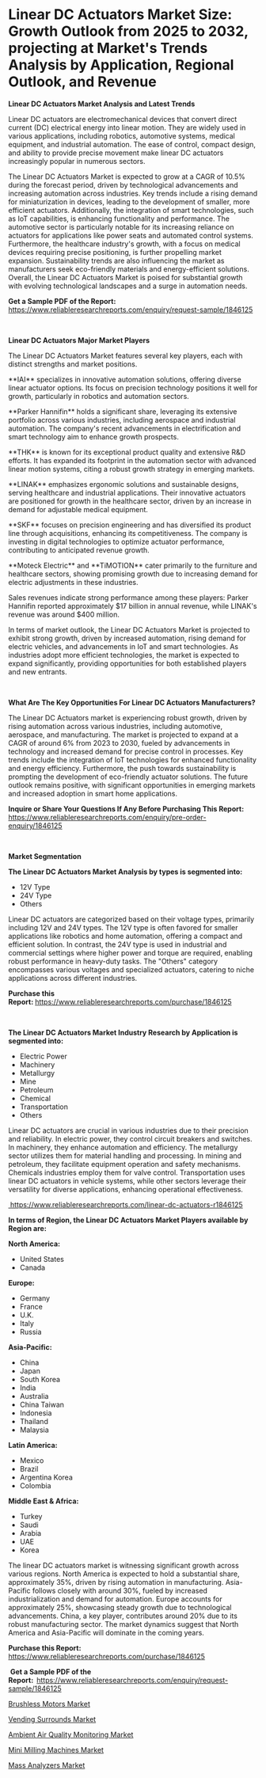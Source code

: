 <p><h1>Linear DC Actuators Market Size: Growth Outlook from 2025 to 2032, projecting at Market's Trends Analysis by Application, Regional Outlook, and Revenue</h1></p><p><strong>Linear DC Actuators Market Analysis and Latest Trends</strong></p>
<p><p>Linear DC actuators are electromechanical devices that convert direct current (DC) electrical energy into linear motion. They are widely used in various applications, including robotics, automotive systems, medical equipment, and industrial automation. The ease of control, compact design, and ability to provide precise movement make linear DC actuators increasingly popular in numerous sectors.</p><p>The Linear DC Actuators Market is expected to grow at a CAGR of 10.5% during the forecast period, driven by technological advancements and increasing automation across industries. Key trends include a rising demand for miniaturization in devices, leading to the development of smaller, more efficient actuators. Additionally, the integration of smart technologies, such as IoT capabilities, is enhancing functionality and performance. The automotive sector is particularly notable for its increasing reliance on actuators for applications like power seats and automated control systems. Furthermore, the healthcare industry's growth, with a focus on medical devices requiring precise positioning, is further propelling market expansion. Sustainability trends are also influencing the market as manufacturers seek eco-friendly materials and energy-efficient solutions. Overall, the Linear DC Actuators Market is poised for substantial growth with evolving technological landscapes and a surge in automation needs.</p></p>
<p><strong>Get a Sample PDF of the Report:&nbsp;</strong> <a href="https://www.reliableresearchreports.com/enquiry/request-sample/1846125?utm_campaign=123&utm_medium=2&utm_source=Github&utm_content=ia&utm_term=22022025&utm_id=linear-dc-actuators">https://www.reliableresearchreports.com/enquiry/request-sample/1846125</a></p>
<p>&nbsp;</p>
<p><strong>Linear DC Actuators Major Market Players</strong></p>
<p><p>The Linear DC Actuators Market features several key players, each with distinct strengths and market positions. </p><p>**IAI** specializes in innovative automation solutions, offering diverse linear actuator options. Its focus on precision technology positions it well for growth, particularly in robotics and automation sectors. </p><p>**Parker Hannifin** holds a significant share, leveraging its extensive portfolio across various industries, including aerospace and industrial automation. The company's recent advancements in electrification and smart technology aim to enhance growth prospects.</p><p>**THK** is known for its exceptional product quality and extensive R&D efforts. It has expanded its footprint in the automation sector with advanced linear motion systems, citing a robust growth strategy in emerging markets.</p><p>**LINAK** emphasizes ergonomic solutions and sustainable designs, serving healthcare and industrial applications. Their innovative actuators are positioned for growth in the healthcare sector, driven by an increase in demand for adjustable medical equipment.</p><p>**SKF** focuses on precision engineering and has diversified its product line through acquisitions, enhancing its competitiveness. The company is investing in digital technologies to optimize actuator performance, contributing to anticipated revenue growth.</p><p>**Moteck Electric** and **TiMOTION** cater primarily to the furniture and healthcare sectors, showing promising growth due to increasing demand for electric adjustments in these industries.</p><p>Sales revenues indicate strong performance among these players: Parker Hannifin reported approximately $17 billion in annual revenue, while LINAK's revenue was around $400 million.</p><p>In terms of market outlook, the Linear DC Actuators Market is projected to exhibit strong growth, driven by increased automation, rising demand for electric vehicles, and advancements in IoT and smart technologies. As industries adopt more efficient technologies, the market is expected to expand significantly, providing opportunities for both established players and new entrants.</p></p>
<p>&nbsp;</p>
<p><strong>What Are The Key Opportunities For Linear DC Actuators Manufacturers?</strong></p>
<p><p>The Linear DC Actuators market is experiencing robust growth, driven by rising automation across various industries, including automotive, aerospace, and manufacturing. The market is projected to expand at a CAGR of around 6% from 2023 to 2030, fueled by advancements in technology and increased demand for precise control in processes. Key trends include the integration of IoT technologies for enhanced functionality and energy efficiency. Furthermore, the push towards sustainability is prompting the development of eco-friendly actuator solutions. The future outlook remains positive, with significant opportunities in emerging markets and increased adoption in smart home applications.</p></p>
<p><strong>Inquire or Share Your Questions If Any Before Purchasing This Report:</strong> <a href="https://www.reliableresearchreports.com/enquiry/pre-order-enquiry/1846125?utm_campaign=123&utm_medium=2&utm_source=Github&utm_content=ia&utm_term=22022025&utm_id=linear-dc-actuators">https://www.reliableresearchreports.com/enquiry/pre-order-enquiry/1846125</a></p>
<p>&nbsp;</p>
<p><strong>Market Segmentation</strong></p>
<p><strong>The Linear DC Actuators Market Analysis by types is segmented into:</strong></p>
<p><ul><li>12V Type</li><li>24V Type</li><li>Others</li></ul></p>
<p><p>Linear DC actuators are categorized based on their voltage types, primarily including 12V and 24V types. The 12V type is often favored for smaller applications like robotics and home automation, offering a compact and efficient solution. In contrast, the 24V type is used in industrial and commercial settings where higher power and torque are required, enabling robust performance in heavy-duty tasks. The "Others" category encompasses various voltages and specialized actuators, catering to niche applications across different industries.</p></p>
<p><strong>Purchase this Report:&nbsp;</strong><a href="https://www.reliableresearchreports.com/purchase/1846125?utm_campaign=123&utm_medium=2&utm_source=Github&utm_content=ia&utm_term=22022025&utm_id=linear-dc-actuators">https://www.reliableresearchreports.com/purchase/1846125</a></p>
<p>&nbsp;</p>
<p><strong>The Linear DC Actuators Market Industry Research by Application is segmented into:</strong></p>
<p><ul><li>Electric Power</li><li>Machinery</li><li>Metallurgy</li><li>Mine</li><li>Petroleum</li><li>Chemical</li><li>Transportation</li><li>Others</li></ul></p>
<p><p>Linear DC actuators are crucial in various industries due to their precision and reliability. In electric power, they control circuit breakers and switches. In machinery, they enhance automation and efficiency. The metallurgy sector utilizes them for material handling and processing. In mining and petroleum, they facilitate equipment operation and safety mechanisms. Chemicals industries employ them for valve control. Transportation uses linear DC actuators in vehicle systems, while other sectors leverage their versatility for diverse applications, enhancing operational effectiveness.</p></p>
<p><a href="https://www.reliableresearchreports.com/linear-dc-actuators-r1846125?utm_campaign=123&utm_medium=2&utm_source=Github&utm_content=ia&utm_term=22022025&utm_id=linear-dc-actuators">&nbsp;https://www.reliableresearchreports.com/linear-dc-actuators-r1846125</a></p>
<p><strong>In terms of Region, the Linear DC Actuators Market Players available by Region are:</strong></p>
<p>
    <p> <strong> North America: </strong>
        <ul>
            <li>United States</li>
            <li>Canada</li>
        </ul>
        </p> 
    <p> <strong> Europe: </strong>
        <ul>
            <li>Germany</li>
            <li>France</li>
            <li>U.K.</li>
            <li>Italy</li>
            <li>Russia</li>
        </ul>
        </p> 
    <p> <strong> Asia-Pacific: </strong>
        <ul>
            <li>China</li>
            <li>Japan</li>
            <li>South Korea</li>
            <li>India</li>
            <li>Australia</li>
            <li>China Taiwan</li>
            <li>Indonesia</li>
            <li>Thailand</li>
            <li>Malaysia</li>
        </ul>
        </p> 
    <p> <strong> Latin America: </strong>
        <ul>
            <li>Mexico</li>
            <li>Brazil</li>
            <li>Argentina Korea</li>
            <li>Colombia</li>
        </ul>
        </p> 
    <p> <strong> Middle East & Africa: </strong>
        <ul>
            <li>Turkey</li>
            <li>Saudi</li>
            <li>Arabia</li>
            <li>UAE</li>
            <li>Korea</li>
        </ul>
    </p>
    </p>
<p><p>The linear DC actuators market is witnessing significant growth across various regions. North America is expected to hold a substantial share, approximately 35%, driven by rising automation in manufacturing. Asia-Pacific follows closely with around 30%, fueled by increased industrialization and demand for automation. Europe accounts for approximately 25%, showcasing steady growth due to technological advancements. China, a key player, contributes around 20% due to its robust manufacturing sector. The market dynamics suggest that North America and Asia-Pacific will dominate in the coming years.</p></p>
<p><strong>Purchase this Report: </strong><a href="https://www.reliableresearchreports.com/purchase/1846125?utm_campaign=123&utm_medium=2&utm_source=Github&utm_content=ia&utm_term=22022025&utm_id=linear-dc-actuators">https://www.reliableresearchreports.com/purchase/1846125</a></p>
<p>&nbsp;<strong>Get a Sample PDF of the Report:&nbsp;&nbsp;</strong><a href="https://www.reliableresearchreports.com/enquiry/request-sample/1846125?utm_campaign=123&utm_medium=2&utm_source=Github&utm_content=ia&utm_term=22022025&utm_id=linear-dc-actuators">https://www.reliableresearchreports.com/enquiry/request-sample/1846125</a></p>
<p><strong></strong></p>
<p><p><a href="https://github.com/saaindosya/Market-Research-Report-List-1/blob/main/brushless-motors-market.md?utm_campaign=123&utm_medium=2&utm_source=Github&utm_content=ia&utm_term=22022025&utm_id=linear-dc-actuators">Brushless Motors Market</a></p><p><a href="https://github.com/penglatilles/Market-Research-Report-List-1/blob/main/vending-surrounds-market.md?utm_campaign=123&utm_medium=2&utm_source=Github&utm_content=ia&utm_term=22022025&utm_id=linear-dc-actuators">Vending Surrounds Market</a></p><p><a href="https://github.com/zurubting/Market-Research-Report-List-1/blob/main/ambient-air-quality-monitoring-market.md?utm_campaign=123&utm_medium=2&utm_source=Github&utm_content=ia&utm_term=22022025&utm_id=linear-dc-actuators">Ambient Air Quality Monitoring Market</a></p><p><a href="https://github.com/ternainglin/Market-Research-Report-List-1/blob/main/mini-milling-machines-market.md?utm_campaign=123&utm_medium=2&utm_source=Github&utm_content=ia&utm_term=22022025&utm_id=linear-dc-actuators">Mini Milling Machines Market</a></p><p><a href="https://github.com/lalolatiot/Market-Research-Report-List-1/blob/main/mass-analyzers-market.md?utm_campaign=123&utm_medium=2&utm_source=Github&utm_content=ia&utm_term=22022025&utm_id=linear-dc-actuators">Mass Analyzers Market</a></p></p>